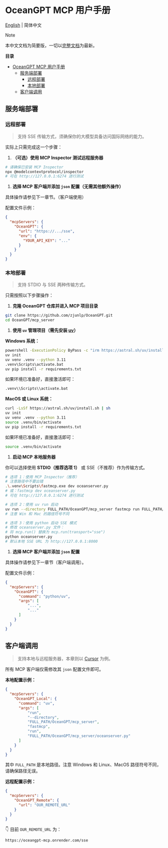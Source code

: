 # OceanGPT MCP 用户手册

[English](https://github.com/zjunlp/OceanGPT/blob/main/mcp_server/README.md) | 简体中文


> [!NOTE]
> 本中文文档为简要版，一切以[完整文档](https://github.com/zjunlp/OceanGPT/blob/main/mcp_server/README.md)为最新。



**目录**
- [OceanGPT MCP 用户手册](#oceangpt-mcp-用户手册)
  - [服务端部署](#服务端部署)
    - [远程部署](#远程部署)
    - [本地部署](#本地部署)
  - [客户端调用](#客户端调用)



## 服务端部署

### 远程部署

> 支持 SSE 传输方式，须确保你的大模型具备访问国际网络的能力。

实际上只需完成这一个步骤：

1. **（可选）使用 MCP Inspector 测试远程服务器**

```bash
# 请确保已安装 MCP Inspector
npx @modelcontextprotocol/inspector
# 可在 http://127.0.0.1:6274 进行测试
```

1. **选择 MCP 客户端并添加 `json` 配置（无需其他额外操作）**

具体操作请参见下一章节。（客户端使用）

配置文件示例：

```json
{
  "mcpServers": {
    "OceanGPT": {
      "url": "https://.../sse",
      "env": {
        "YOUR_API_KEY": "..."
      }
    }
  }
}
```



### 本地部署

> 支持 STDIO 与 SSE 两种传输方式。

只需按照以下步骤操作：

1. **克隆 OceanGPT 仓库并进入 MCP 项目目录**

```bash
git clone https://github.com/zjunlp/OceanGPT.git
cd OceanGPT/mcp_server
```

1. **使用 `uv` 管理项目（需先安装 [uv](https://docs.astral.sh/uv/getting-started/installation/#installing-uv)）**

**Windows 系统：**

```bash
powershell -ExecutionPolicy ByPass -c "irm https://astral.sh/uv/install.ps1 | iex"
uv init
uv venv .venv --python 3.11
.venv\Scripts\activate.bat
uv pip install -r requirements.txt
```

如果环境已准备好，直接激活即可：

```bash
.venv\\Scripts\\activate.bat
```

**MacOS 或 Linux 系统：**

```bash
curl -LsSf https://astral.sh/uv/install.sh | sh
uv init
uv venv .venv --python 3.11
source .venv/bin/activate
uv pip install -r requirements.txt
```

如果环境已准备好，直接激活即可：

```bash
source .venv/bin/activate
```

1. **启动 MCP 本地服务器**

你可以选择使用 **STDIO（推荐选项 1）** 或 SSE（不推荐）作为传输方式。

```bash
# 选项 1：使用 MCP Inspector（推荐）
# 注意路径中不要出错
.\.venv\Scripts\fastmcp.exe dev oceanserver.py
# 或：fastmcp dev oceanserver.py
# 可在 http://127.0.0.1:6274 进行测试

# 选项 2：使用 uv run 启动
uv run --directory FULL_PATH/OceanGPT/mcp_server fastmcp run FULL_PATH/OceanGPT/mcp_server/oceanserver.py
# 注意 Win 和 Mac 的路径符号不同

# 选项 3：使用 python 启动 SSE 模式
# 修改 oceanserver.py 文件：
# 将 mcp.run() 替换为 mcp.run(transport="sse")
python oceanserver.py
# 默认本地 SSE URL 为 http://127.0.0.1:8000
```

1. **选择 MCP 客户端并添加 `json` 配置**

具体操作请参见下一章节（客户端调用）。

配置文件示例：

```json
{
  "mcpServers": {
    "OceanGPT": {
      "command": "python/uv",
      "args": [
          "...",
          "..."
      ]
    }
  }
}
```



## 客户端调用

> 支持本地与远程服务器，本章则以 [Cursor](https://www.cursor.com/cn) 为例。

所有 MCP 客户端仅需修改其 `json` 配置文件即可。

**本地配置示例：**

```json
{
  "mcpServers": {
    "OceanGPT_Local": {
      "command": "uv",
      "args": [
          "run",
          "--directory",
          "FULL_PATH/OceanGPT/mcp_server",
          "fastmcp",
          "run",
          "FULL_PATH/OceanGPT/mcp_server/oceanserver.py"
      ]
    }
  }
}
```

其中 `FULL_PATH` 是本地路径。注意 Windows 和 Linux、MacOS 路径符号不同，请确保路径无误。

**远程配置示例：**

```json
{
  "mcpServers": {
    "OceanGPT_Remote": {
      "url": "OUR_REMOTE_URL"
    }
  }
}
```

👇 目前 `OUR_REMOTE_URL` 为：

```
https://oceangpt-mcp.onrender.com/sse
```
